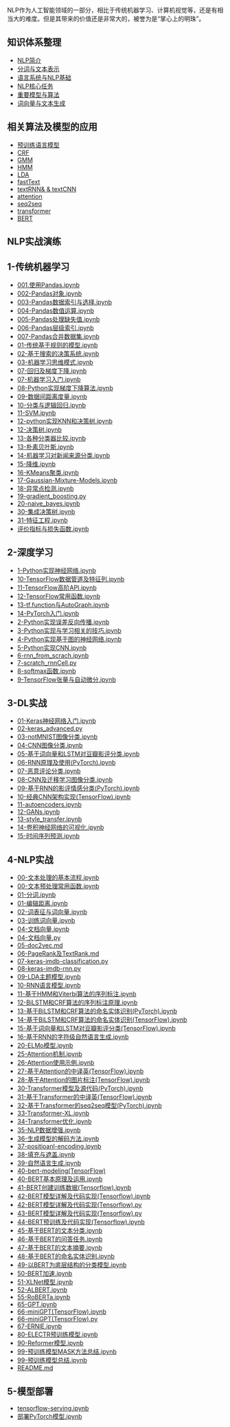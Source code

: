 NLP作为人工智能领域的一部分，相比于传统机器学习、计算机视觉等，还是有相当大的难度。但是其带来的价值还是非常大的，被誉为是“掌心上的明珠”。

## 知识体系整理
- [NLP简介](./posts/notebook/NLP简介.md)
- [分词与文本表示](./posts/notebook/分词与文本表示.md)
- [语言系统与NLP基础](./posts/notebook/语言系统与NLP基础.md)
- [NLP核心任务](./posts/notebook/NLP核心任务.md)
- [重要模型与算法](./posts/notebook/重要模型与算法.md)
- [词向量与文本生成](./posts/notebook/词向量与文本生成.md)

## 相关算法及模型的应用
- [预训练语言模型](./posts/models/预训练语言模型.md)
- [CRF](./posts/models/CRF.md)
- [GMM](./posts/models/GMM.md)
- [HMM](./posts/models/HMM.md)
- [LDA](./posts/models/LDA.md)
- [fastText](./posts/models/fastText.md)
- [textRNN& & textCNN](./posts/models/textRNN%26textCNN.md)
- [attention](./posts/models/attention.md)
- [seq2seq](./posts/models/seq2seq.md)
- [transformer](./posts/models/transformer.md)
- [BERT](./posts/models/BERT.md)

## NLP实战演练
## 1-传统机器学习
- [001.使用Pandas.ipynb](./posts/exercise/1-传统机器学习/001.使用Pandas.ipynb)
- [002-Pandas对象.ipynb](./posts/exercise/1-传统机器学习/002-Pandas对象.ipynb)
- [003-Pandas数据索引与选择.ipynb](./posts/exercise/1-传统机器学习/003-Pandas数据索引与选择.ipynb)
- [004-Pandas数值运算.ipynb](./posts/exercise/1-传统机器学习/004-Pandas数值运算.ipynb)
- [005-Pandas处理缺失值.ipynb](./posts/exercise/1-传统机器学习/005-Pandas处理缺失值.ipynb)
- [006-Pandas层级索引.ipynb](./posts/exercise/1-传统机器学习/006-Pandas层级索引.ipynb)
- [007-Pandas合并数据集.ipynb](./posts/exercise/1-传统机器学习/007-Pandas合并数据集.ipynb)
- [01-传统基于规则的模型.ipynb](./posts/exercise/1-传统机器学习/01-传统基于规则的模型.ipynb)
- [02-基于搜索的决策系统.ipynb](./posts/exercise/1-传统机器学习/02-基于搜索的决策系统.ipynb)
- [03-机器学习思维模式.ipynb](./posts/exercise/1-传统机器学习/03-机器学习思维模式.ipynb)
- [07-回归及梯度下降.ipynb](./posts/exercise/1-传统机器学习/07-回归及梯度下降.ipynb)
- [07-机器学习入门.ipynb](./posts/exercise/1-传统机器学习/07-机器学习入门.ipynb)
- [08-Python实现梯度下降算法.ipynb](./posts/exercise/1-传统机器学习/08-Python实现梯度下降算法.ipynb)
- [09-数据间距离度量.ipynb](./posts/exercise/1-传统机器学习/09-数据间距离度量.ipynb)
- [10-分类与逻辑回归.ipynb](./posts/exercise/1-传统机器学习/10-分类与逻辑回归.ipynb)
- [11-SVM.ipynb](./posts/exercise/1-传统机器学习/11-SVM.ipynb)
- [12-python实现KNN和决策树.ipynb](./posts/exercise/1-传统机器学习/12-python实现KNN和决策树.ipynb)
- [12-决策树.ipynb](./posts/exercise/1-传统机器学习/12-决策树.ipynb)
- [13-各种分类器比较.ipynb](./posts/exercise/1-传统机器学习/13-各种分类器比较.ipynb)
- [13-朴素贝叶斯.ipynb](./posts/exercise/1-传统机器学习/13-朴素贝叶斯.ipynb)
- [14-机器学习对新闻来源分类.ipynb](./posts/exercise/1-传统机器学习/14-机器学习对新闻来源分类.ipynb)
- [15-降维.ipynb](./posts/exercise/1-传统机器学习/15-降维.ipynb)
- [16-KMeans聚类.ipynb](./posts/exercise/1-传统机器学习/16-KMeans聚类.ipynb)
- [17-Gaussian-Mixture-Models.ipynb](./posts/exercise/1-传统机器学习/17-Gaussian-Mixture-Models.ipynb)
- [18-异常点检测.ipynb](./posts/exercise/1-传统机器学习/18-异常点检测.ipynb)
- [19-gradient_boosting.py](./posts/exercise/1-传统机器学习/19-gradient_boosting.py)
- [20-naive_bayes.ipynb](./posts/exercise/1-传统机器学习/20-naive_bayes.ipynb)
- [30-集成决策树.ipynb](./posts/exercise/1-传统机器学习/30-集成决策树.ipynb)
- [31-特征工程.ipynb](./posts/exercise/1-传统机器学习/31-特征工程.ipynb)
- [评价指标与损失函数.ipynb](./posts/exercise/1-传统机器学习/评价指标与损失函数.ipynb)
## 2-深度学习
- [1-Python实现神经网络.ipynb](./posts/exercise/2-深度学习/1-Python实现神经网络.ipynb)
- [10-TensorFlow数据管道及特征列.ipynb](./posts/exercise/2-深度学习/10-TensorFlow数据管道及特征列.ipynb)
- [11-TensorFlow高阶API.ipynb](./posts/exercise/2-深度学习/11-TensorFlow高阶API.ipynb)
- [12-TensorFlow常用函数.ipynb](./posts/exercise/2-深度学习/12-TensorFlow常用函数.ipynb)
- [13-tf.function与AutoGraph.ipynb](./posts/exercise/2-深度学习/13-tf.function与AutoGraph.ipynb)
- [14-PyTorch入门.ipynb](./posts/exercise/2-深度学习/14-PyTorch入门.ipynb)
- [2-Python实现误差反向传播.ipynb](./posts/exercise/2-深度学习/2-Python实现误差反向传播.ipynb)
- [3-Python实现与学习相关的技巧.ipynb](./posts/exercise/2-深度学习/3-Python实现与学习相关的技巧.ipynb)
- [4-Python实现基于图的神经网络.ipynb](./posts/exercise/2-深度学习/4-Python实现基于图的神经网络.ipynb)
- [5-Python实现CNN.ipynb](./posts/exercise/2-深度学习/5-Python实现CNN.ipynb)
- [6-rnn_from_scrach.ipynb](./posts/exercise/2-深度学习/6-rnn_from_scrach.ipynb)
- [7-scratch_rnnCell.py](./posts/exercise/2-深度学习/7-scratch_rnnCell.py)
- [8-softmax函数.ipynb](./posts/exercise/2-深度学习/8-softmax函数.ipynb)
- [9-TensorFlow张量与自动微分.ipynb](./posts/exercise/2-深度学习/9-TensorFlow张量与自动微分.ipynb)
## 3-DL实战
- [01-Keras神经网络入门.ipynb](./posts/exercise/3-DL实战/01-Keras神经网络入门.ipynb)
- [02-keras_advanced.py](./posts/exercise/3-DL实战/02-keras_advanced.py)
- [03-notMNIST图像分类.ipynb](./posts/exercise/3-DL实战/03-notMNIST图像分类.ipynb)
- [04-CNN图像分类.ipynb](./posts/exercise/3-DL实战/04-CNN图像分类.ipynb)
- [05-基于词向量和LSTM对豆瓣影评分类.ipynb](./posts/exercise/3-DL实战/05-基于词向量和LSTM对豆瓣影评分类.ipynb)
- [06-RNN原理及使用(PyTorch).ipynb](./posts/exercise/3-DL实战/06-RNN原理及使用(PyTorch).ipynb)
- [07-恶意评论分类.ipynb](./posts/exercise/3-DL实战/07-恶意评论分类.ipynb)
- [08-CNN及迁移学习图像分类.ipynb](./posts/exercise/3-DL实战/08-CNN及迁移学习图像分类.ipynb)
- [09-基于RNN的影评情感分类(PyTorch).ipynb](./posts/exercise/3-DL实战/09-基于RNN的影评情感分类(PyTorch).ipynb)
- [10-经典CNN架构实现(TensorFlow).ipynb](./posts/exercise/3-DL实战/10-经典CNN架构实现(TensorFlow).ipynb)
- [11-autoencoders.ipynb](./posts/exercise/3-DL实战/11-autoencoders.ipynb)
- [12-GANs.ipynb](./posts/exercise/3-DL实战/12-GANs.ipynb)
- [13-style_transfer.ipynb](./posts/exercise/3-DL实战/13-style_transfer.ipynb)
- [14-卷积神经网络的可视化.ipynb](./posts/exercise/3-DL实战/14-卷积神经网络的可视化.ipynb)
- [15-时间序列预测.ipynb](./posts/exercise/3-DL实战/15-时间序列预测.ipynb)
## 4-NLP实战
- [00-文本处理的基本流程.ipynb](./posts/exercise/4-NLP实战/00-文本处理的基本流程.ipynb)
- [00-文本预处理常用函数.ipynb](./posts/exercise/4-NLP实战/00-文本预处理常用函数.ipynb)
- [01-分词.ipynb](./posts/exercise/4-NLP实战/01-分词.ipynb)
- [01-编辑距离.ipynb](./posts/exercise/4-NLP实战/01-编辑距离.ipynb)
- [02-词表征与词向量.ipynb](./posts/exercise/4-NLP实战/02-词表征与词向量.ipynb)
- [03-训练词向量.ipynb](./posts/exercise/4-NLP实战/03-训练词向量.ipynb)
- [04-文档向量.ipynb](./posts/exercise/4-NLP实战/04-文档向量.ipynb)
- [04-文档向量.py](./posts/exercise/4-NLP实战/04-文档向量.py)
- [05-doc2vec.md](./posts/exercise/4-NLP实战/05-doc2vec.md)
- [06-PageRank及TextRank.md](./posts/exercise/4-NLP实战/06-PageRank及TextRank.md)
- [07-keras-imdb-classification.py](./posts/exercise/4-NLP实战/07-keras-imdb-classification.py)
- [08-keras-imdb-rnn.py](./posts/exercise/4-NLP实战/08-keras-imdb-rnn.py)
- [09-LDA主题模型.ipynb](./posts/exercise/4-NLP实战/09-LDA主题模型.ipynb)
- [10-RNN语言模型.ipynb](./posts/exercise/4-NLP实战/10-RNN语言模型.ipynb)
- [11-基于HMM和Viterbi算法的序列标注.ipynb](./posts/exercise/4-NLP实战/11-基于HMM和Viterbi算法的序列标注.ipynb)
- [12-BiLSTM和CRF算法的序列标注原理.ipynb](./posts/exercise/4-NLP实战/12-BiLSTM和CRF算法的序列标注原理.ipynb)
- [13-基于BiLSTM和CRF算法的命名实体识别(PyTorch).ipynb](./posts/exercise/4-NLP实战/13-基于BiLSTM和CRF算法的命名实体识别(PyTorch).ipynb)
- [14-基于BiLSTM和CRF算法的命名实体识别(TensorFlow).ipynb](./posts/exercise/4-NLP实战/14-基于BiLSTM和CRF算法的命名实体识别(TensorFlow).ipynb)
- [15-基于词向量和LSTM对豆瓣影评分类(TensorFlow).ipynb](./posts/exercise/4-NLP实战/15-基于词向量和LSTM对豆瓣影评分类(TensorFlow).ipynb)
- [16-基于RNN的字符级自然语言生成.ipynb](./posts/exercise/4-NLP实战/16-基于RNN的字符级自然语言生成.ipynb)
- [20-ELMo模型.ipynb](./posts/exercise/4-NLP实战/20-ELMo模型.ipynb)
- [25-Attention机制.ipynb](./posts/exercise/4-NLP实战/25-Attention机制.ipynb)
- [26-Attention使用示例.ipynb](./posts/exercise/4-NLP实战/26-Attention使用示例.ipynb)
- [27-基于Attention的中译英(TensorFlow).ipynb](./posts/exercise/4-NLP实战/27-基于Attention的中译英(TensorFlow).ipynb)
- [28-基于Attention的图片标注(TensorFlow).ipynb](./posts/exercise/4-NLP实战/28-基于Attention的图片标注(TensorFlow).ipynb)
- [30-Transformer模型及源代码(PyTorch).ipynb](./posts/exercise/4-NLP实战/30-Transformer模型及源代码(PyTorch).ipynb)
- [31-基于Transformer的中译英(TensorFlow).ipynb](./posts/exercise/4-NLP实战/31-基于Transformer的中译英(TensorFlow).ipynb)
- [32-基于Transformer的seq2seq模型(PyTorch).ipynb](./posts/exercise/4-NLP实战/32-基于Transformer的seq2seq模型(PyTorch).ipynb)
- [33-Transformer-XL.ipynb](./posts/exercise/4-NLP实战/33-Transformer-XL.ipynb)
- [34-Transformer优化.ipynb](./posts/exercise/4-NLP实战/34-Transformer优化.ipynb)
- [35-NLP数据增强.ipynb](./posts/exercise/4-NLP实战/35-NLP数据增强.ipynb)
- [36-生成模型的解码方法.ipynb](./posts/exercise/4-NLP实战/36-生成模型的解码方法.ipynb)
- [37-positioanl-encoding.ipynb](./posts/exercise/4-NLP实战/37-positioanl-encoding.ipynb)
- [38-填充与遮盖.ipynb](./posts/exercise/4-NLP实战/38-填充与遮盖.ipynb)
- [39-自然语言生成.ipynb](./posts/exercise/4-NLP实战/39-自然语言生成.ipynb)
- [40-bert-modeling(TensorFlow)](./posts/exercise/4-NLP实战/40-bert-modeling(TensorFlow))
- [40-BERT基本原理及运用.ipynb](./posts/exercise/4-NLP实战/40-BERT基本原理及运用.ipynb)
- [41-BERT创建训练数据(Tensorflow).ipynb](./posts/exercise/4-NLP实战/41-BERT创建训练数据(Tensorflow).ipynb)
- [42-BERT模型详解及代码实现(Tensorflow).ipynb](./posts/exercise/4-NLP实战/42-BERT模型详解及代码实现(Tensorflow).ipynb)
- [42-BERT模型详解及代码实现(Tensorflow).py](./posts/exercise/4-NLP实战/42-BERT模型详解及代码实现(Tensorflow).py)
- [43-BERT模型详解及代码实现(Tensorflow).py](./posts/exercise/4-NLP实战/43-BERT模型详解及代码实现(Tensorflow).py)
- [44-BERT预训练及代码实现(Tensorflow).ipynb](./posts/exercise/4-NLP实战/44-BERT预训练及代码实现(Tensorflow).ipynb)
- [45-基于BERT的文本分类.ipynb](./posts/exercise/4-NLP实战/45-基于BERT的文本分类.ipynb)
- [46-基于BERT的问答任务.ipynb](./posts/exercise/4-NLP实战/46-基于BERT的问答任务.ipynb)
- [47-基于BERT的文本摘要.ipynb](./posts/exercise/4-NLP实战/47-基于BERT的文本摘要.ipynb)
- [48-基于BERT的命名实体识别.ipynb](./posts/exercise/4-NLP实战/48-基于BERT的命名实体识别.ipynb)
- [49-以BERT为底层结构的分类模型.ipynb](./posts/exercise/4-NLP实战/49-以BERT为底层结构的分类模型.ipynb)
- [50-BERT加速.ipynb](./posts/exercise/4-NLP实战/50-BERT加速.ipynb)
- [51-XLNet模型.ipynb](./posts/exercise/4-NLP实战/51-XLNet模型.ipynb)
- [52-ALBERT.ipynb](./posts/exercise/4-NLP实战/52-ALBERT.ipynb)
- [55-RoBERTa.ipynb](./posts/exercise/4-NLP实战/55-RoBERTa.ipynb)
- [65-GPT.ipynb](./posts/exercise/4-NLP实战/65-GPT.ipynb)
- [66-miniGPT(TensorFlow).ipynb](./posts/exercise/4-NLP实战/66-miniGPT(TensorFlow).ipynb)
- [66-miniGPT(TensorFlow).py](./posts/exercise/4-NLP实战/66-miniGPT(TensorFlow).py)
- [67-ERNIE.ipynb](./posts/exercise/4-NLP实战/67-ERNIE.ipynb)
- [80-ELECTR预训练模型.ipynb](./posts/exercise/4-NLP实战/80-ELECTR预训练模型.ipynb)
- [90-Reformer模型.ipynb](./posts/exercise/4-NLP实战/90-Reformer模型.ipynb)
- [99-预训练模型MASK方法总结.ipynb](./posts/exercise/4-NLP实战/99-预训练模型MASK方法总结.ipynb)
- [99-预训练模型总结.ipynb](./posts/exercise/4-NLP实战/99-预训练模型总结.ipynb)
- [README.md](./posts/exercise/4-NLP实战/README.md)
## 5-模型部署
- [tensorflow-serving.ipynb](./posts/exercise/5-模型部署/tensorflow-serving.ipynb)
- [部署PyTorch模型.ipynb](./posts/exercise/5-模型部署/部署PyTorch模型.ipynb)